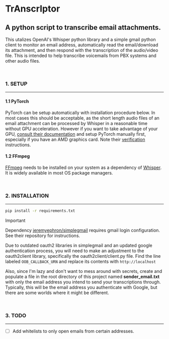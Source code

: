 # TrAnscrIptor
## A python script to transcribe email attachments.

This utalizes OpenAI's Whisper python library and a simple gmail python client to monitor an email address, automatically read the email/download its attachment, and then respond with the transcription of the audio/video file.
This is intended to help transcribe voicemails from PBX systems and other audio files.

<br>

### 1. SETUP

---

#### 1.1 PyTorch

PyTorch can be setup automatically with installation procedure below. In most cases this should be acceptable, as the short length audio files of an email attachment can be processed by Whisper in a reasonable time without GPU acceleration. However if you want to take advantage of your GPU, [consult their documentation](https://pytorch.org/get-started/locally/) and setup PyTorch manually first, especially if you have an AMD graphics card. Note their [verification](https://pytorch.org/get-started/locally/#linux-verification) instructions.

#### 1.2 FFmpeg

[FFmpeg](https://ffmpeg.org/) needs to be installed on your system as a dependency of [Whisper](https://github.com/openai/whisper). It is widely available in most OS package managers. 

<br>

### 2. INSTALLATION

---

```bash
pip install -r requirements.txt
```

> [!IMPORTANT]
> Dependency [jeremyephron/simplegmail](https://github.com/jeremyephron/simplegmail) requires gmail login configuration. See their repository for instructions.

Due to outdated oauth2 libraries in simplegmail and an updated google authentication process, you will need to make an adjustment to the oauth2client library, specifically the oauth2client/client.py file.
Find the line labeled ```OOB_CALLBACK_URN``` and replace its contents with ```http://localhost```

Also, since I'm lazy and don't want to mess around with secrets, create and populate a file in the root directory of this project named __sender_email.txt__ with only the email address you intend to send your transcriptions through. Typically, this will be the email address you authenticate with Google, but there are some worlds where it might be different.

<br>

### 3. TODO

---

- [ ] Add whitelists to only open emails from certain addresses.
 
